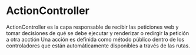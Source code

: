 <!-- -*- mode: markdown; coding: utf-8; -*- -->

# ActionController

ActionController es la capa responsable de recibir las peticiones web y tomar decisiones de qué se debe ejecutar y renderizar o redirgir la petición a otra acctión
Una acción es definida como método público dentro de los controladores que están automáticamente disponibles a través de las rutas.

